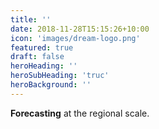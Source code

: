 ```yaml
---
title: ''
date: 2018-11-28T15:15:26+10:00
icon: 'images/dream-logo.png'
featured: true
draft: false
heroHeading: ''
heroSubHeading: 'truc'
heroBackground: ''
---
```

__Forecasting__ at the regional scale.
